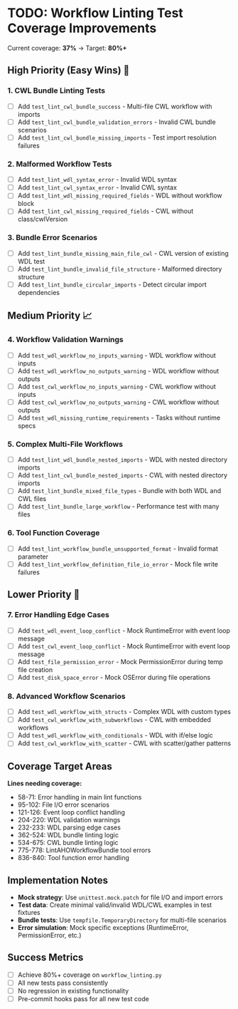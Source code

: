 # TODO: Workflow Linting Test Coverage Improvements

Current coverage: **37%** → Target: **80%+**

## High Priority (Easy Wins) 🎯

### 1. CWL Bundle Linting Tests
- [ ] Add `test_lint_cwl_bundle_success` - Multi-file CWL workflow with imports
- [ ] Add `test_lint_cwl_bundle_validation_errors` - Invalid CWL bundle scenarios
- [ ] Add `test_lint_cwl_bundle_missing_imports` - Test import resolution failures

### 2. Malformed Workflow Tests
- [ ] Add `test_lint_wdl_syntax_error` - Invalid WDL syntax
- [ ] Add `test_lint_cwl_syntax_error` - Invalid CWL syntax
- [ ] Add `test_lint_wdl_missing_required_fields` - WDL without workflow block
- [ ] Add `test_lint_cwl_missing_required_fields` - CWL without class/cwlVersion

### 3. Bundle Error Scenarios
- [ ] Add `test_lint_bundle_missing_main_file_cwl` - CWL version of existing WDL test
- [ ] Add `test_lint_bundle_invalid_file_structure` - Malformed directory structure
- [ ] Add `test_lint_bundle_circular_imports` - Detect circular import dependencies

## Medium Priority 📈

### 4. Workflow Validation Warnings
- [ ] Add `test_wdl_workflow_no_inputs_warning` - WDL workflow without inputs
- [ ] Add `test_wdl_workflow_no_outputs_warning` - WDL workflow without outputs
- [ ] Add `test_cwl_workflow_no_inputs_warning` - CWL workflow without inputs
- [ ] Add `test_cwl_workflow_no_outputs_warning` - CWL workflow without outputs
- [ ] Add `test_wdl_missing_runtime_requirements` - Tasks without runtime specs

### 5. Complex Multi-File Workflows
- [ ] Add `test_lint_wdl_bundle_nested_imports` - WDL with nested directory imports
- [ ] Add `test_lint_cwl_bundle_nested_imports` - CWL with nested directory imports
- [ ] Add `test_lint_bundle_mixed_file_types` - Bundle with both WDL and CWL files
- [ ] Add `test_lint_bundle_large_workflow` - Performance test with many files

### 6. Tool Function Coverage
- [ ] Add `test_lint_workflow_bundle_unsupported_format` - Invalid format parameter
- [ ] Add `test_lint_workflow_definition_file_io_error` - Mock file write failures

## Lower Priority 🔧

### 7. Error Handling Edge Cases
- [ ] Add `test_wdl_event_loop_conflict` - Mock RuntimeError with event loop message
- [ ] Add `test_cwl_event_loop_conflict` - Mock RuntimeError with event loop message
- [ ] Add `test_file_permission_error` - Mock PermissionError during temp file creation
- [ ] Add `test_disk_space_error` - Mock OSError during file operations

### 8. Advanced Workflow Scenarios
- [ ] Add `test_wdl_workflow_with_structs` - Complex WDL with custom types
- [ ] Add `test_cwl_workflow_with_subworkflows` - CWL with embedded workflows
- [ ] Add `test_wdl_workflow_with_conditionals` - WDL with if/else logic
- [ ] Add `test_cwl_workflow_with_scatter` - CWL with scatter/gather patterns

## Coverage Target Areas

**Lines needing coverage:**
- 58-71: Error handling in main lint functions
- 95-102: File I/O error scenarios
- 121-126: Event loop conflict handling
- 204-220: WDL validation warnings
- 232-233: WDL parsing edge cases
- 362-524: WDL bundle linting logic
- 534-675: CWL bundle linting logic
- 775-778: LintAHOWorkflowBundle tool errors
- 836-840: Tool function error handling

## Implementation Notes

- **Mock strategy**: Use `unittest.mock.patch` for file I/O and import errors
- **Test data**: Create minimal valid/invalid WDL/CWL examples in test fixtures
- **Bundle tests**: Use `tempfile.TemporaryDirectory` for multi-file scenarios
- **Error simulation**: Mock specific exceptions (RuntimeError, PermissionError, etc.)

## Success Metrics

- [ ] Achieve 80%+ coverage on `workflow_linting.py`
- [ ] All new tests pass consistently
- [ ] No regression in existing functionality
- [ ] Pre-commit hooks pass for all new test code
